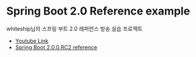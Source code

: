 # Spring Boot 2.0 Reference example

whiteship님의 스프링 부트 2.0 레퍼런스 방송 실습 프로젝트

* [Youtube Link](https://www.youtube.com/watch?v=CnmTCMRTbxo&list=PLfI752FpVCS8tDT1QEYwcXmkKDz-_6nm3)
* [Spring Boot 2.0.0.RC2 reference](https://docs.spring.io/spring-boot/docs/2.0.0.RC2/reference/htmlsingle/)